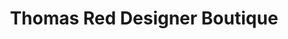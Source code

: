 ---
title: "Thomas Red Designer Boutique"
url: /swellendam/thomas-red-designer-boutique/
shop: clothes
---